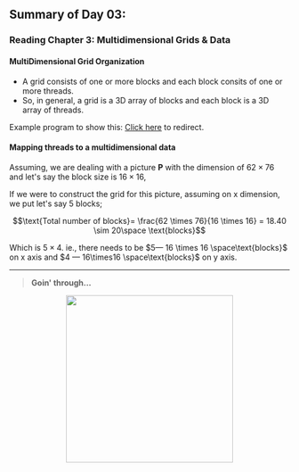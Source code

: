 ## Summary of Day 03:

### Reading Chapter 3: Multidimensional Grids & Data

#### MultiDimensional Grid Organization 
- A grid consists of one or more blocks and each block consits of one or more threads.
- So, in general, a grid is a 3D array of blocks and each block is a 3D array of threads.

Example program to show this: [Click here](./grids.cu) to redirect.

#### Mapping threads to a multidimensional data

Assuming, we are dealing with a picture **P** with the dimension of $62 \times 76$ and let's say the block size is $16 \times 16$,

If we were to construct the grid for this picture, assuming on x dimension, we put let's say $5$ blocks;

```math
\text{Total number of blocks}= \frac{62 \times 76}{16 \times 16} = 18.40 \sim 20\space \text{blocks}
```
Which is $5\times 4$. ie., there needs to be $5— 16 \times 16 \space\text{blocks}$ on x axis and $4 — 16\times16 \space\text{blocks}$ on y axis.
























---
> **Goin' through...**
<div align= "center">
<img src= "https://shorturl.at/iAVMb" width = "300px" />
</div>


